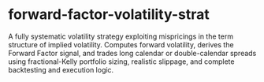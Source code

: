 # forward-factor-volatility-strat
A fully systematic volatility strategy exploiting mispricings in the term structure of implied volatility. Computes forward volatility, derives the Forward Factor signal, and trades long calendar or double-calendar spreads using fractional-Kelly portfolio sizing, realistic slippage, and complete backtesting and execution logic.
